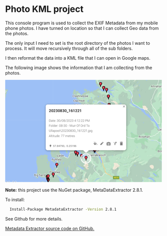 # Photo KML project

This console program is used to collect the EXIF Metadata from my mobile phone photos. I have turned on location so that I can collect Geo data from the photos.

The only input I need to set is the root directory of the photos I want to process. It will move recursively through all of the sub folders.

I then reformat the data into a KML file that I can open in Google maps.

The following image shows the information that I am collecting from the photos.

![Map data for a point](./map-data.jpg "Map data for a point")

**Note:** this project use the NuGet package, MetaDataExtractor 2.8.1.

To install:

```bash
  Install-Package MetadataExtractor -Version 2.8.1
```

See Github for more details.

[Metadata Extractor source code on GitHub.](https://github.com/drewnoakes/metadata-extractor-dotnet)
